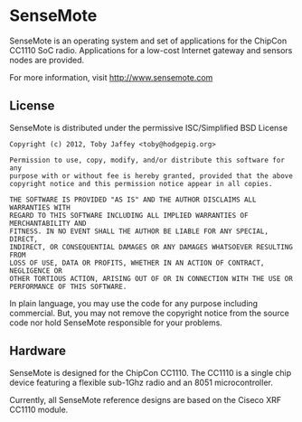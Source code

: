 SenseMote
=========

SenseMote is an operating system and set of applications for the ChipCon CC1110 SoC radio.
Applications for a low-cost Internet gateway and sensors nodes are provided.

For more information, visit http://www.sensemote.com

## License

SenseMote is distributed under the permissive ISC/Simplified BSD License

    Copyright (c) 2012, Toby Jaffey <toby@hodgepig.org>

    Permission to use, copy, modify, and/or distribute this software for any
    purpose with or without fee is hereby granted, provided that the above
    copyright notice and this permission notice appear in all copies.

    THE SOFTWARE IS PROVIDED "AS IS" AND THE AUTHOR DISCLAIMS ALL WARRANTIES WITH
    REGARD TO THIS SOFTWARE INCLUDING ALL IMPLIED WARRANTIES OF MERCHANTABILITY AND
    FITNESS. IN NO EVENT SHALL THE AUTHOR BE LIABLE FOR ANY SPECIAL, DIRECT,
    INDIRECT, OR CONSEQUENTIAL DAMAGES OR ANY DAMAGES WHATSOEVER RESULTING FROM
    LOSS OF USE, DATA OR PROFITS, WHETHER IN AN ACTION OF CONTRACT, NEGLIGENCE OR
    OTHER TORTIOUS ACTION, ARISING OUT OF OR IN CONNECTION WITH THE USE OR
    PERFORMANCE OF THIS SOFTWARE.


In plain language, you may use the code for any purpose including commercial.
But, you may not remove the copyright notice from the source code nor hold
SenseMote responsible for your problems.


## Hardware

SenseMote is designed for the ChipCon CC1110. The CC1110 is a single chip
device featuring a flexible sub-1Ghz radio and an 8051 microcontroller.

Currently, all SenseMote reference designs are based on the Ciseco XRF CC1110
module.





